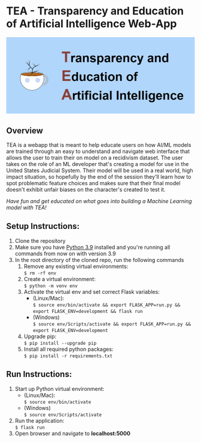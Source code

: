 # TEA - Transparency and Education of Artificial Intelligence Web-App
![TEA Mascot](./readmeimg/readmeImg.png)

## Overview
TEA is a webapp that is meant to help educate users on how AI/ML models are trained through an easy to understand and navigate web interface that allows the user to train their on model on a recidivism dataset. The user takes on the role of an ML developer that's creating a model for use in the United States Judicial System. Their model will be used in a real world, high impact situation, so hopefully by the end of the session they'll learn how to spot problematic feature choices and makes sure that their final model doesn't exhibit unfair biases on the character's created to test it.  

*Have fun and get educated on what goes into building a Machine Learning model with TEA!*
## Setup Instructions:
1. Clone the repository
2. Make sure you have [Python 3.9](https://www.python.org/downloads/release/python-390/) installed and you're running all commands from now on with version 3.9
3. In the root directory of the cloned repo, run the following commands  
    1. Remove any existing virtual environments:  
    `$ rm -rf env`  
    2. Create a virtual environment:   
    `$ python -m venv env`   
    3. Activate the virtual env and set correct Flask variables:  
        - (Linux/Mac):  
        `$ source env/bin/activate && export FLASK_APP=run.py && export FLASK_ENV=development && flask run`  
        - (Windows)  
        `$ source env/Scripts/activate && export FLASK_APP=run.py && export FLASK_ENV=development`  
    4. Upgrade pip:  
    `$ pip install --upgrade pip`
    5. Install all required python packages:  
    `$ pip install -r requirements.txt` 

## Run Instructions:  
1. Start up Python virtual environment:  
    - (Linux/Mac):  
    `$ source env/bin/activate`  
    - (Windows)  
    `$ source env/Scripts/activate`    
2. Run the application:  
`$ flask run`  
3. Open browser and navigate to **localhost:5000**

